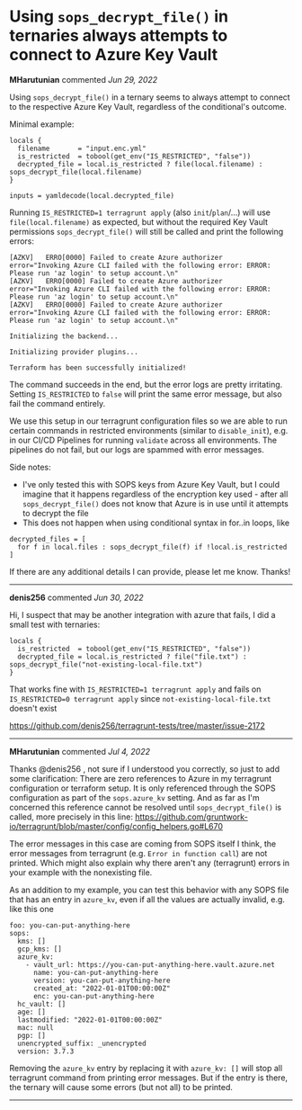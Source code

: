# Using `sops_decrypt_file()` in ternaries always attempts to connect to Azure Key Vault

**MHarutunian** commented *Jun 29, 2022*

Using `sops_decrypt_file()` in a ternary seems to always attempt to connect to the respective Azure Key Vault, regardless of the conditional's outcome.

Minimal example:
```
locals {
  filename       = "input.enc.yml"
  is_restricted  = tobool(get_env("IS_RESTRICTED", "false"))
  decrypted_file = local.is_restricted ? file(local.filename) : sops_decrypt_file(local.filename)
}

inputs = yamldecode(local.decrypted_file)
```
Running `IS_RESTRICTED=1 terragrunt apply` (also `init`/`plan`/...) will use `file(local.filename)` as expected, but without the required Key Vault permissions `sops_decrypt_file()` will still be called and print the following errors:
```
[AZKV]	 ERRO[0000] Failed to create Azure authorizer             error="Invoking Azure CLI failed with the following error: ERROR: Please run 'az login' to setup account.\n"
[AZKV]	 ERRO[0000] Failed to create Azure authorizer             error="Invoking Azure CLI failed with the following error: ERROR: Please run 'az login' to setup account.\n"
[AZKV]	 ERRO[0000] Failed to create Azure authorizer             error="Invoking Azure CLI failed with the following error: ERROR: Please run 'az login' to setup account.\n"

Initializing the backend...

Initializing provider plugins...

Terraform has been successfully initialized!
```
The command succeeds in the end, but the error logs are pretty irritating. Setting `IS_RESTRICTED` to `false` will print the same error message, but also fail the command entirely.

We use this setup in our terragrunt configuration files so we are able to run certain commands in restricted environments (similar to `disable_init`), e.g. in our CI/CD Pipelines for running `validate` across all environments. The pipelines do not fail, but our logs are spammed with error messages.

Side notes:
* I've only tested this with SOPS keys from Azure Key Vault, but I could imagine that it happens regardless of the encryption key used - after all `sops_decrypt_file()` does not know that Azure is in use until it attempts to decrypt the file
* This does not happen when using conditional syntax in for..in loops, like
```
decrypted_files = [
  for f in local.files : sops_decrypt_file(f) if !local.is_restricted
]
```

If there are any additional details I can provide, please let me know. Thanks!
<br />
***


**denis256** commented *Jun 30, 2022*

Hi,
I suspect that may be another integration with azure that fails, I did a small test with ternaries:

```
locals {
  is_restricted  = tobool(get_env("IS_RESTRICTED", "false"))
  decrypted_file = local.is_restricted ? file("file.txt") : sops_decrypt_file("not-existing-local-file.txt")
}

```

That works fine with `IS_RESTRICTED=1 terragrunt apply` and fails on `IS_RESTRICTED=0 terragrunt apply` since `not-existing-local-file.txt` doesn't exist

https://github.com/denis256/terragrunt-tests/tree/master/issue-2172
***

**MHarutunian** commented *Jul 4, 2022*

Thanks @denis256 ,
not sure if I understood you correctly, so just to add some clarification: There are zero references to Azure in my terragrunt configuration or terraform setup. It is only referenced through the SOPS configuration as part of the `sops.azure_kv` setting. And as far as I'm concerned this reference cannot be resolved until `sops_decrypt_file()` is called, more precisely in this line: https://github.com/gruntwork-io/terragrunt/blob/master/config/config_helpers.go#L670

The error messages in this case are coming from SOPS itself I think, the error messages from terragrunt (e.g. `Error in function call`) are not printed. Which might also explain why there aren't any (terragrunt) errors in your example with the nonexisting file.

As an addition to my example, you can test this behavior with any SOPS file that has an entry in `azure_kv`, even if all the values are actually invalid, e.g. like this one
```
foo: you-can-put-anything-here
sops:
  kms: []
  gcp_kms: []
  azure_kv:
    - vault_url: https://you-can-put-anything-here.vault.azure.net
      name: you-can-put-anything-here
      version: you-can-put-anything-here
      created_at: "2022-01-01T00:00:00Z"
      enc: you-can-put-anything-here
  hc_vault: []
  age: []
  lastmodified: "2022-01-01T00:00:00Z"
  mac: null
  pgp: []
  unencrypted_suffix: _unencrypted
  version: 3.7.3
```
Removing the `azure_kv` entry by replacing it with `azure_kv: []` will stop all terragrunt command from printing error messages. But if the entry is there, the ternary will cause some errors (but not all) to be printed.
***

